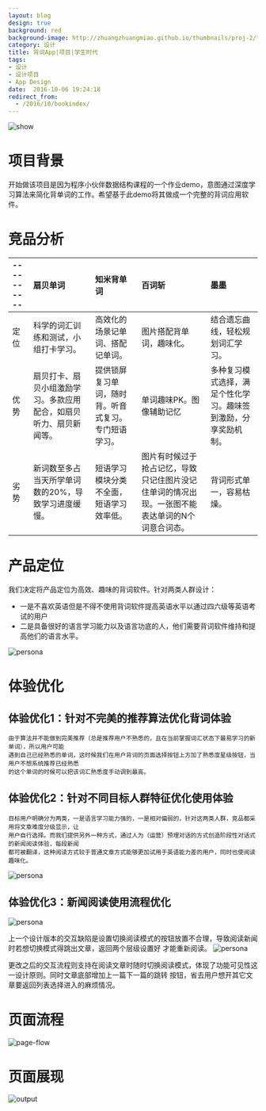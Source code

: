```yaml
---
layout: blog
design: true
background: red
background-image: http://zhuangzhuangmiao.github.io/thumbnails/proj-2/thumb.jpg
category: 设计
title: 背词App|项目|学生时代
tags:
- 设计
- 设计项目
- App Design
date:  2016-10-06 19:24:18
redirect_from:
  - /2016/10/bookindex/
---
```


![show](http://zhuangzhuangmiao.github.io/thumbnails/proj-2/show.png)

# 项目背景

开始做该项目是因为程序小伙伴数据结构课程的一个作业demo，意图通过深度学习算法来简化背单词的工作。希望基于此demo将其做成一个完整的背词应用软件。

# 竞品分析

| ---------- | 扇贝单词                                                           | 知米背单词                                            | 百词斩                                                                                         | 墨墨                                                            |
| :--------- | :----------------------------------------------------------- | :----------------------------------------------- | :------------------------------------------------------------------------------------- | :--------------------------------------------------------- |
| 定位       |  科学的词汇训练和测试，小组打卡学习。                               | 高效化的场景记单词、搭配记单词。                     | 图片搭配背单词，趣味化。                                                                        | 结合遗忘曲线，轻松规划词汇学习。                               |
| 优势       |  扇贝打卡、扇贝小组激励学习。多款应用配合，如扇贝听力、扇贝新闻等。 | 提供锁屏复习单词，随时背。听音式复习。专门短语学习。 | 单词趣味PK。图像辅助记忆                                                                        | 多种复习模式选择，满足个性化学习。趣味签到激励，分享奖励机制。 |
| 劣势       |  新词数至多占当天所学单词数的20%，导致学习进度缓慢。                | 短语学习模块分类不全面，短语学习效率低。             | 图片有时候过于抢占记忆，导致只记住图片没记住单词的情况出现。一张图不能表达单词的N个词意合词态。 | 背词形式单一，容易枯燥。                                       |

# 产品定位

我们决定将产品定位为高效、趣味的背词软件。针对两类人群设计：
* 一是不喜欢英语但是不得不使用背词软件提高英语水平以通过四六级等英语考试的用户
* 二是具备很好的语言学习能力以及语言功底的人，他们需要背词软件维持和提高他们的语言水平。

![persona](http://zhuangzhuangmiao.github.io/thumbnails/proj-2/persona.png)

# 体验优化

## 体验优化1：针对不完美的推荐算法优化背词体验

    由于算法并不能做到完美推荐（总是推荐用户不熟悉的，且在当前掌握词汇状态下最易学习的新单词），所以用户可能
    遇到自己已经熟悉的单词，这时候我们在用户背词的页面选择按钮上方加了熟悉度星级按钮，当用户不想系统推荐已经熟悉
    的这个单词的时候可以把该词汇熟悉度手动调到最高。
    
## 体验优化2：针对不同目标人群特征优化使用体验
    
    目标用户明确分为两类，一是语言学习能力强的，一是相对偏弱的，针对这两类人群，竞品都采用将文章难度分级显示，让
    用户自行选择。而我们提供另外一种方式，通过人为（运营）预埋对话的方式创造阶段性对话式的新闻阅读体验，每段新闻
    都可被翻译，这种阅读方式较于普通文章方式能够更加试用于英语能力差的用户，同时也使阅读趣味化。
![persona](http://zhuangzhuangmiao.github.io/thumbnails/proj-2/details.png)

## 体验优化3：新闻阅读使用流程优化

![persona](http://zhuangzhuangmiao.github.io/thumbnails/proj-2/news1.png)

上一个设计版本的交互缺陷是设置切换阅读模式的按钮放置不合理，导致阅读新闻时若想切换模式得跳出文章，返回两个层级设置好
才能重新阅读。
![persona](http://zhuangzhuangmiao.github.io/thumbnails/proj-2/news2.png)

更改之后的交互流程则支持在阅读文章时随时切换阅读模式，体现了功能可见性这一设计原则。同时文章底部增加上一篇下一篇的跳转
按钮，省去用户想开其它文章要返回列表选择进入的麻烦情况。


# 页面流程

![page-flow](http://zhuangzhuangmiao.github.io/thumbnails/proj-2/page-flow.png)

# 页面展现

![output](http://zhuangzhuangmiao.github.io/thumbnails/proj-2/output.png)

